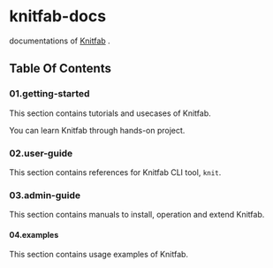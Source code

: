 # knitfab-docs

documentations of [Knitfab](https://github.com/opst/knitfab) .

## Table Of Contents

### 01.getting-started

This section contains tutorials and usecases of Knitfab.

You can learn Knitfab through hands-on project.

### 02.user-guide

This section contains references for Knitfab CLI tool, `knit`.

### 03.admin-guide

This section contains manuals to install, operation and extend Knitfab.

#### 04.examples

This section contains usage examples of Knitfab.
